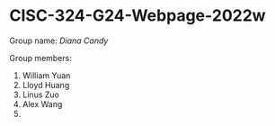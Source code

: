 # CISC-324-G24-Webpage-2022w
Group name:
*Diana Candy*

Group members:
1. William Yuan
2. Lloyd Huang
3. Linus Zuo
4. Alex Wang
5.

